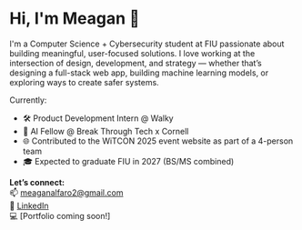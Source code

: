 # Hi, I'm Meagan 👋

I'm a Computer Science + Cybersecurity student at FIU passionate about building meaningful, user-focused solutions. I love working at the intersection of design, development, and strategy — whether that’s designing a full-stack web app, building machine learning models, or exploring ways to create safer systems.

Currently:
- 🛠️ Product Development Intern @ Walky
- 🤖 AI Fellow @ Break Through Tech x Cornell
- 🌐 Contributed to the WiTCON 2025 event website as part of a 4-person team
- 🎓 Expected to graduate FIU in 2027 (BS/MS combined)

**Let’s connect:**  
📫 meaganalfaro2@gmail.com  
🔗 [LinkedIn](https://www.linkedin.com/in/meaganalfaro/)  
💻 [Portfolio coming soon!]  
